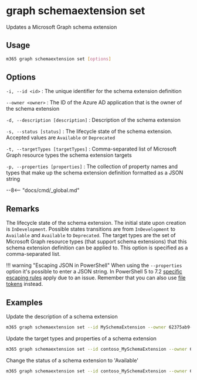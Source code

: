 # graph schemaextension set

Updates a Microsoft Graph schema extension

## Usage

```sh
m365 graph schemaextension set [options]
```

## Options

`-i, --id <id>`
: The unique identifier for the schema extension definition

`--owner <owner>`
: The ID of the Azure AD application that is the owner of the schema extension

`-d, --description [description]`
: Description of the schema extension

`-s, --status [status]`
: The lifecycle state of the schema extension. Accepted values are `Available` or `Deprecated`

`-t, --targetTypes [targetTypes]`
: Comma-separated list of Microsoft Graph resource types the schema extension targets

`-p, --properties [properties]`
: The collection of property names and types that make up the schema extension definition formatted as a JSON string

--8<-- "docs/cmd/_global.md"

## Remarks

The lifecycle state of the schema extension. The initial state upon creation is `InDevelopment`.
Possible states transitions are from `InDevelopment` to `Available` and `Available` to `Deprecated`.
The target types are the set of Microsoft Graph resource types (that support schema extensions) that this schema extension definition can be applied to. This option is specified as a comma-separated list.

!!! warning "Escaping JSON in PowerShell"
    When using the `--properties` option it's possible to enter a JSON string. In PowerShell 5 to 7.2 [specific escaping rules](./../../user-guide/using-cli.md#escaping-double-quotes-in-powershell) apply due to an issue. Remember that you can also use [file tokens](./../../user-guide/using-cli.md#passing-complex-content-into-cli-options) instead.

## Examples

 Update the description of a schema extension

```sh
m365 graph schemaextension set --id MySchemaExtension --owner 62375ab9-6b52-47ed-826b-58e47e0e304b --description "My schema extension" 
```

Update the target types and properties of a schema extension

```sh
m365 graph schemaextension set --id contoso_MySchemaExtension --owner 62375ab9-6b52-47ed-826b-58e47e0e304b --targetTypes "Group,User" --properties '[{"name":"myProp1","type":"Integer"},{"name":"myProp2","type":"String"}]'
```

Change the status of a schema extension to 'Available'

```sh
m365 graph schemaextension set --id contoso_MySchemaExtension --owner 62375ab9-6b52-47ed-826b-58e47e0e304b --status Available
```
